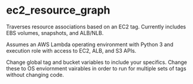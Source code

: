 # ec2_resource_graph
Traverses resource associations based on an EC2 tag. Currently includes EBS volumes, snapshots, and ALB/NLB.

Assumes an AWS Lambda operating environment with Python 3 and execution role with access to EC2, ALB, and S3 APIs.

Change global tag and bucket variables to include your specifics. Change these to OS enviornment vairables in order to run for multiple sets of tags without changing code.
